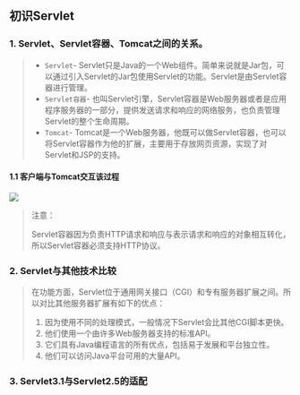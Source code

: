 ## 初识Servlet

### 1. Servlet、Servlet容器、Tomcat之间的关系。

> - `Servlet`- Servlet只是Java的一个Web组件。简单来说就是Jar包，可以通过引入Servlet的Jar包使用Servlet的功能。Servlet是由Servlet容器进行管理。
> - `Servlet容器`- 也叫Servlet引擎，Servlet容器是Web服务器或者是应用程序服务器的一部分，提供发送请求和响应的网络服务，也负责管理Servlet的整个生命周期。
> - `Tomcat`- Tomcat是一个Web服务器，他既可以做Servlet容器，也可以将Servlet容器作为他的扩展，主要用于存放网页资源，实现了对Servlet和JSP的支持。

#### 1.1 客户端与Tomcat交互该过程

![](https://raw.githubusercontent.com/inconspicuousy-start/image/master/20200930155656.png)



> 注意：
>
> Servlet容器因为负责HTTP请求和响应与表示请求和响应的对象相互转化，所以Servlet容器必须支持HTTP协议。

### 2. Servlet与其他技术比较

> 在功能方面，Servlet位于通用网关接口（CGI）和专有服务器扩展之间。所以对比其他服务器扩展有如下的优点：
>
> 1. 因为使用不同的处理模式，一般情况下Servlet会比其他CGI脚本更快。
> 2. 他们使用一个由许多Web服务器支持的标准API。
> 3. 它们具有Java编程语言的所有优点，包括易于发展和平台独立性。
> 4.  他们可以访问Java平台可用的大量API。

### 3. Servlet3.1与Servlet2.5的适配

> 